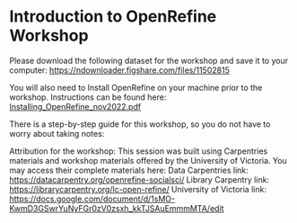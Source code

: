 # Introduction to OpenRefine Workshop

Please download the following dataset for the workshop and save it to your computer: https://ndownloader.figshare.com/files/11502815 

You will also need to Install OpenRefine on your machine prior to the workshop. Instructions can be found here: [Installing_OpenRefine_nov2022.pdf](https://github.com/Digital-Scholarship-Hub/IntroductionOpenRefine/files/9933933/Installing_OpenRefine_nov2022.pdf)

There is a step-by-step guide for this workshop, so you do not have to worry about taking notes: 

Attribution for the workshop:
This session was built using Carpentries materials and workshop materials offered by the University of Victoria. You may access their complete materials here: 
Data Carpentries link: https://datacarpentry.org/openrefine-socialsci/ 
Library Carpentry link: https://librarycarpentry.org/lc-open-refine/ 
University of Victoria link: https://docs.google.com/document/d/1sMO-KwmD3GSwrYuNyFGr0zV0zsxh_kkTJSAuEmmmMTA/edit 









